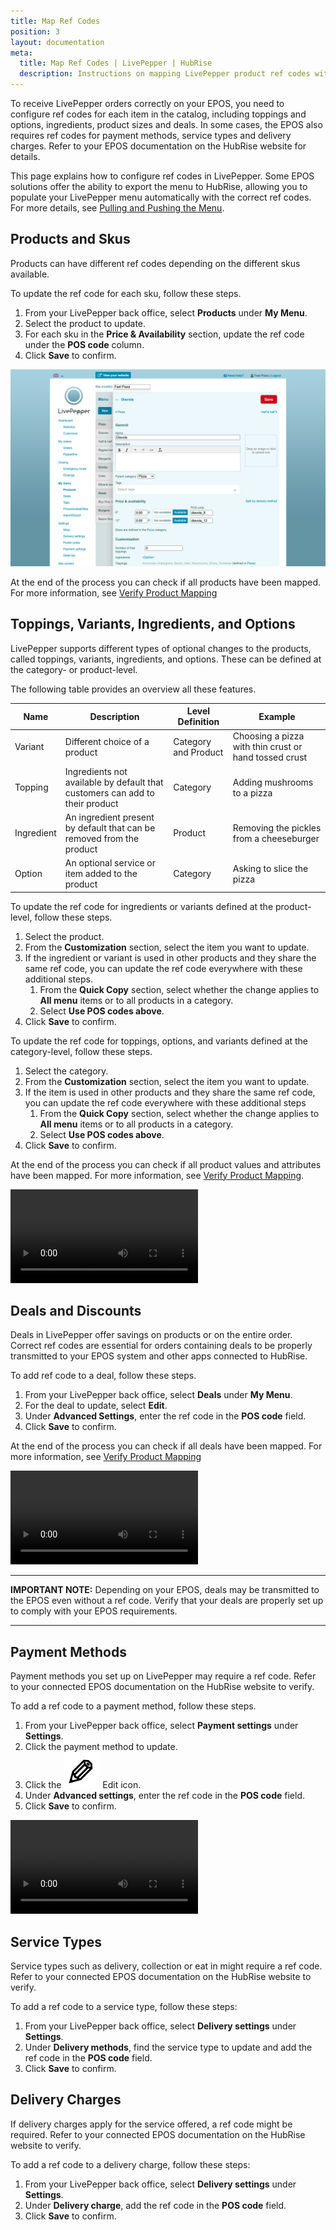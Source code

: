 ```yaml
---
title: Map Ref Codes
position: 3
layout: documentation
meta:
  title: Map Ref Codes | LivePepper | HubRise
  description: Instructions on mapping LivePepper product ref codes with other apps after connecting your EPOS with HubRise. Connect apps and synchronise your data.
---
```


To receive LivePepper orders correctly on your EPOS, you need to configure ref codes for each item in the catalog, including toppings and options, ingredients, product sizes and deals. In some cases, the EPOS also requires ref codes for payment methods, service types and delivery charges. Refer to your EPOS documentation on the HubRise website for details.

This page explains how to configure ref codes in LivePepper.
Some EPOS solutions offer the ability to export the menu to HubRise, allowing you to populate your LivePepper menu automatically with the correct ref codes. For more details, see [Pulling and Pushing the Menu](/apps/livepepper/menu).

## Products and Skus

Products can have different ref codes depending on the different skus available.

To update the ref code for each sku, follow these steps.

1. From your LivePepper back office, select **Products** under **My Menu**.
2. Select the product to update.
3. For each sku in the **Price & Availability** section, update the ref code under the **POS code** column.
4. Click **Save** to confirm.

![Mapping ref codes for skus](../images/001-en-livepepper-skus-ref-codes.png)

At the end of the process you can check if all products have been mapped. For more information, see [Verify Product Mapping](/apps/livepepper/troubleshooting#verify-product-mapping)

## Toppings, Variants, Ingredients, and Options

LivePepper supports different types of optional changes to the products, called toppings, variants, ingredients, and options. These can be defined at the category- or product-level.

The following table provides an overview all these features.

| Name       | Description                                                                  | Level Definition     | Example                                               |
|------------|------------------------------------------------------------------------------|----------------------|-------------------------------------------------------|
| Variant    | Different choice of a product                                                | Category and Product | Choosing a pizza with thin crust or hand tossed crust |
| Topping    | Ingredients not available by default that customers can add to their product | Category             | Adding mushrooms to a pizza                           |
| Ingredient | An ingredient present by default that can be removed from the product        | Product              | Removing the pickles from a cheeseburger              |
| Option     | An optional service or item added to the product                             | Category             | Asking to slice the pizza                             |

To update the ref code for ingredients or variants defined at the product-level, follow these steps.

1. Select the product.
1. From the **Customization** section, select the item you want to update.
1. If the ingredient or variant is used in other products and they share the same ref code, you can update the ref code everywhere with these additional steps.
   1. From the **Quick Copy** section, select whether the change applies to **All menu** items or to all products in a category.
   1. Select **Use POS codes above**.
1. Click **Save** to confirm.

To update the ref code for toppings, options, and variants defined at the category-level, follow these steps.

1. Select the category.
1. From the **Customization** section, select the item you want to update.
1. If the item is used in other products and they share the same ref code, you can update the ref code everywhere with these additional steps
   1. From the **Quick Copy** section, select whether the change applies to **All menu** items or to all products in a category.
   1. Select **Use POS codes above**.
1. Click **Save** to confirm.

At the end of the process you can check if all product values and attributes have been mapped. For more information, see [Verify Product Mapping](/apps/livepepper/troubleshooting#verify-product-mapping).

<video controls title="Update Ingredients EPOS Code">
  <source src="../images/018-ingredients-pos-code-update.webm" type="video/webm"/>
</video>

## Deals and Discounts

Deals in LivePepper offer savings on products or on the entire order. Correct ref codes are essential for orders containing deals to be properly transmitted to your EPOS system and other apps connected to HubRise.

To add ref code to a deal, follow these steps.

1. From your LivePepper back office, select **Deals** under **My Menu**.
1. For the deal to update, select **Edit**.
1. Under **Advanced Settings**, enter the ref code in the **POS code** field.
1. Click **Save** to confirm.

At the end of the process you can check if all deals have been mapped. For more information, see [Verify Product Mapping](/apps/livepepper/troubleshooting#verify-product-mapping)

<video controls title="Update Deals Ref Code">
  <source src="../images/019-deals-pos-code-update.webm" type="video/webm"/>
</video>

---

**IMPORTANT NOTE:** Depending on your EPOS, deals may be transmitted to the EPOS even without a ref code. Verify that your deals are properly set up to comply with your EPOS requirements.

---

## Payment Methods

Payment methods you set up on LivePepper may require a ref code. Refer to your connected EPOS documentation on the HubRise website to verify.

To add a ref code to a payment method, follow these steps.

1. From your LivePepper back office, select **Payment settings** under **Settings**.
1. Click the payment method to update.
1. Click the <InlineImage width="20" height="20">![Pencil icon](../images/__pencil-icon.png)</InlineImage> Edit icon.
1. Under **Advanced settings**, enter the ref code in the **POS code** field.
1. Click **Save** to confirm.

<video controls title="Add Ref Code to Payment Method">
  <source src="../images/024-payment-method-add-pos-code.webm" type="video/webm"/>
</video>

## Service Types

Service types such as delivery, collection or eat in might require a ref code. Refer to your connected EPOS documentation on the HubRise website to verify.

To add a ref code to a service type, follow these steps:

1. From your LivePepper back office, select **Delivery settings** under **Settings**.
1. Under **Delivery methods**, find the service type to update and add the ref code in the **POS code** field.
1. Click **Save** to confirm.

## Delivery Charges

If delivery charges apply for the service offered, a ref code might be required. Refer to your connected EPOS documentation on the HubRise website to verify.

To add a ref code to a delivery charge, follow these steps:

1. From your LivePepper back office, select **Delivery settings** under **Settings**.
1. Under **Delivery charge**, add the ref code in the **POS code** field.
1. Click **Save** to confirm.
